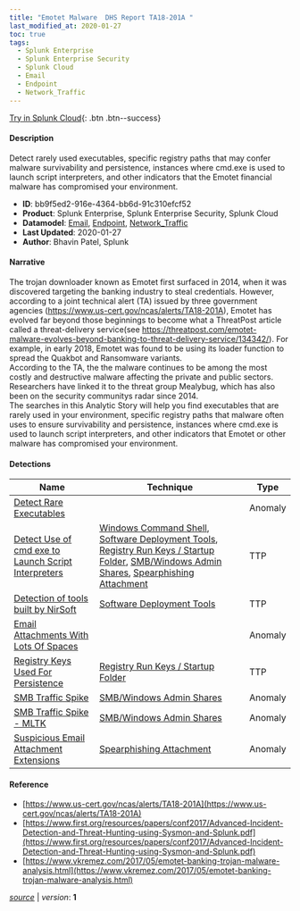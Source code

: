```yaml
---
title: "Emotet Malware  DHS Report TA18-201A "
last_modified_at: 2020-01-27
toc: true
tags:
  - Splunk Enterprise
  - Splunk Enterprise Security
  - Splunk Cloud
  - Email
  - Endpoint
  - Network_Traffic
---
```


[Try in Splunk Cloud](#https://www.splunk.com/en_us/software/splunk-cloud-platform.html){: .btn .btn--success}

#### Description

Detect rarely used executables, specific registry paths that may confer malware survivability and persistence, instances where cmd.exe is used to launch script interpreters, and other indicators that the Emotet financial malware has compromised your environment.

- **ID**: bb9f5ed2-916e-4364-bb6d-91c310efcf52
- **Product**: Splunk Enterprise, Splunk Enterprise Security, Splunk Cloud
- **Datamodel**: [Email](https://docs.splunk.com/Documentation/CIM/latest/User/Email), [Endpoint](https://docs.splunk.com/Documentation/CIM/latest/User/Endpoint), [Network_Traffic](https://docs.splunk.com/Documentation/CIM/latest/User/NetworkTraffic)
- **Last Updated**: 2020-01-27
- **Author**: Bhavin Patel, Splunk

#### Narrative

The trojan downloader known as Emotet first surfaced in 2014, when it was discovered targeting the banking industry to steal credentials. However, according to a joint technical alert (TA) issued by three government agencies (https://www.us-cert.gov/ncas/alerts/TA18-201A), Emotet has evolved far beyond those beginnings to become what a ThreatPost article called a threat-delivery service(see https://threatpost.com/emotet-malware-evolves-beyond-banking-to-threat-delivery-service/134342/).  For example, in early 2018, Emotet was found to be using its loader function to spread the Quakbot and Ransomware variants. \
According to the TA, the the malware continues to be among the most costly and destructive malware affecting the private and public sectors. Researchers have linked it to the threat group Mealybug, which has also been on the security communitys radar since 2014.\
The searches in this Analytic Story will help you find executables that are rarely used in your environment, specific registry paths that malware often uses to ensure survivability and persistence, instances where cmd.exe is used to launch script interpreters, and other indicators that Emotet or other malware has compromised your environment. 

#### Detections

| Name        | Technique   | Type         |
| ----------- | ----------- |--------------|
| [Detect Rare Executables](/endpoint/detect_rare_executables/) |  | Anomaly |
| [Detect Use of cmd exe to Launch Script Interpreters](/endpoint/detect_use_of_cmd_exe_to_launch_script_interpreters/) | [Windows Command Shell](/tags/#windows-command-shell), [Software Deployment Tools](/tags/#software-deployment-tools), [Registry Run Keys / Startup Folder](/tags/#registry-run-keys-/-startup-folder), [SMB/Windows Admin Shares](/tags/#smb/windows-admin-shares), [Spearphishing Attachment](/tags/#spearphishing-attachment) | TTP |
| [Detection of tools built by NirSoft](/endpoint/detection_of_tools_built_by_nirsoft/) | [Software Deployment Tools](/tags/#software-deployment-tools) | TTP |
| [Email Attachments With Lots Of Spaces](/application/email_attachments_with_lots_of_spaces/) |  | Anomaly |
| [Registry Keys Used For Persistence](/endpoint/registry_keys_used_for_persistence/) | [Registry Run Keys / Startup Folder](/tags/#registry-run-keys-/-startup-folder) | TTP |
| [SMB Traffic Spike](/network/smb_traffic_spike/) | [SMB/Windows Admin Shares](/tags/#smb/windows-admin-shares) | Anomaly |
| [SMB Traffic Spike - MLTK](/network/smb_traffic_spike_-_mltk/) | [SMB/Windows Admin Shares](/tags/#smb/windows-admin-shares) | Anomaly |
| [Suspicious Email Attachment Extensions](/application/suspicious_email_attachment_extensions/) | [Spearphishing Attachment](/tags/#spearphishing-attachment) | Anomaly |

#### Reference

* [https://www.us-cert.gov/ncas/alerts/TA18-201A](https://www.us-cert.gov/ncas/alerts/TA18-201A)
* [https://www.first.org/resources/papers/conf2017/Advanced-Incident-Detection-and-Threat-Hunting-using-Sysmon-and-Splunk.pdf](https://www.first.org/resources/papers/conf2017/Advanced-Incident-Detection-and-Threat-Hunting-using-Sysmon-and-Splunk.pdf)
* [https://www.vkremez.com/2017/05/emotet-banking-trojan-malware-analysis.html](https://www.vkremez.com/2017/05/emotet-banking-trojan-malware-analysis.html)



[*source*](https://github.com/splunk/security_content/tree/develop/stories/emotet_malware__dhs_report_ta18-201a_.yml) \| *version*: **1**